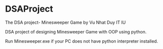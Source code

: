 # DSAProject
The DSA project- Minesweeper Game by Vu Nhat Duy IT IU

DSA project of designing Minesweeper Game with OOP using python.

Run Minesweeper.exe if your PC does not have python interpreter installed.
